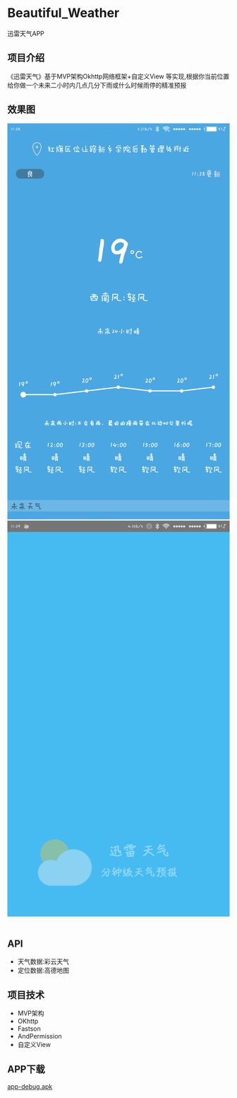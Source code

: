 # Beautiful_Weather
迅雷天气APP
## 项目介绍
《迅雷天气》基于MVP架构Okhttp网络框架+自定义View 等实现,根据你当前位置给你做一个未来二小时内几点几分下雨或什么时候雨停的精准预报
## 效果图
![天气页](https://github.com/best-fan/Beautiful_Weather/blob/master/QQ%E5%9B%BE%E7%89%8720171019114234.png)  
![启动页](https://github.com/best-fan/Beautiful_Weather/blob/master/Screenshot_2017-10-19-11-39-31-406_com.example.be.png)  
## API
* 天气数据:彩云天气
* 定位数据:高德地图
## 项目技术
* MVP架构
* OKhttp  
* Fastson
* AndPermission
* 自定义View
## APP下载
[app-debug.apk](https://github.com/best-fan/Beautiful_Weather/blob/master/app/app-debug.apk)
